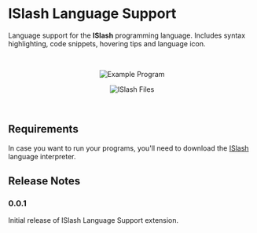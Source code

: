 # ISlash Language Support

Language support for the **ISlash** programming language. Includes syntax highlighting, code snippets, hovering tips and language icon.

<br/>
<p align="center">
    <img src="https://user-images.githubusercontent.com/69170322/184411192-f960f487-9860-452c-90c3-51f682beef06.png" alt="Example Program"/>
</p>

<p align="center">
    <img src="https://user-images.githubusercontent.com/69170322/184413696-0d6829fa-4e30-4fe6-9a84-905debe434b9.png" alt="ISlash Files"/>
</p>
<br/>

## Requirements

In case you want to run your programs, you'll need to download the [ISlash](https://github.com/ArthurSudbrackIbarra/ISlash-Programming-Language/blob/main/README.md) language interpreter.

## Release Notes

### 0.0.1

Initial release of ISlash Language Support extension.
